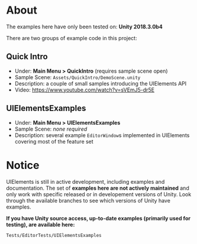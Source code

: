 # About

The examples here have only been tested on: **Unity 2018.3.0b4**

There are two groups of example code in this project:

## Quick Intro
* Under: **Main Menu > QuickIntro** (requires sample scene open)
* Sample Scene: `Assets/QuickIntro/DemoScene.unity`
* Description: a couple of small samples introducing the UIElements API
* Video: https://www.youtube.com/watch?v=sVEmJ5-dr5E

## UIElementsExamples
* Under: **Main Menu > UIElementsExamples**
* Sample Scene: *none required*
* Description: several example `EditorWindow`s implemented in UIElements covering most of the feature set

# Notice

UIElements is still in active development, including examples and documentation. The set of **examples here are not actively maintained** and only work with specific released or in developement versions of Unity. Look through the available branches to see which versions of Unity have examples.

**If you have Unity source access, up-to-date examples (primarily used for testing), are available here:**
```
Tests/EditorTests/UIElementsExamples
```